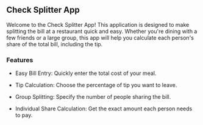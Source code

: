 ## Check Splitter App

Welcome to the Check Splitter App! This application is designed to make splitting the bill at a restaurant quick and easy. Whether you're dining with a few friends or a large group, this app will help you calculate each person's share of the total bill, including the tip.

### Features

- Easy Bill Entry: Quickly enter the total cost of your meal.

- Tip Calculation: Choose the percentage of tip you want to leave.

- Group Splitting: Specify the number of people sharing the bill.

- Individual Share Calculation: Get the exact amount each person needs to pay.
